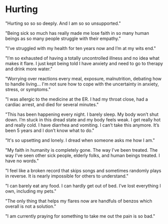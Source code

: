 [//]: # (source: ?)
[//]: # (tags: quotations)

# Hurting

"Hurting so so so deeply. And I am so so unsupported."

"Being sick so much has really made me lose faith in so many human beings as so many people struggle with their empathy."

"I’ve struggled with my health for ten years now and I’m at my wits end."

"I’m so exhausted of having a totally uncontrolled illness and no idea what makes it flare. I just kept being told I have anxiety and need to go to therapy and drink more water."

"Worrying over reactions every meal, exposure, malnutrition, debating how to handle living… I'm not sure how to cope with the uncertainty in anxiety, stress, or symptoms."

"I was allergic to the medicine at the ER. I had my throat close, had a cardiac arrest, and died for several minutes."

"This has been happening every night. I barely sleep. My body won’t shut down. I’m stuck in this dread state and my body feels weak. I get really hot and really cold. I have diarrhea and vomiting. I can’t take this anymore. It’s been 5 years and I don’t know what to do."

"It's so upsetting and lonely. I dread when someone asks me how I am."

"My faith in humanity is completely gone. The way I've been treated. The way I've seen other sick people, elderly folks, and human beings treated. I have no words."

"I feel like a broken record that skips songs and sometimes randomly plays in reverse. It is nearly impossible for others to understand."

"I can barely eat any food. I can hardly get out of bed. I’ve lost everything I own, including my pets."

"The only thing that helps my flares now are handfuls of benzos which overall is not a solution."

"I am currently praying for something to take me out the pain is so bad."

